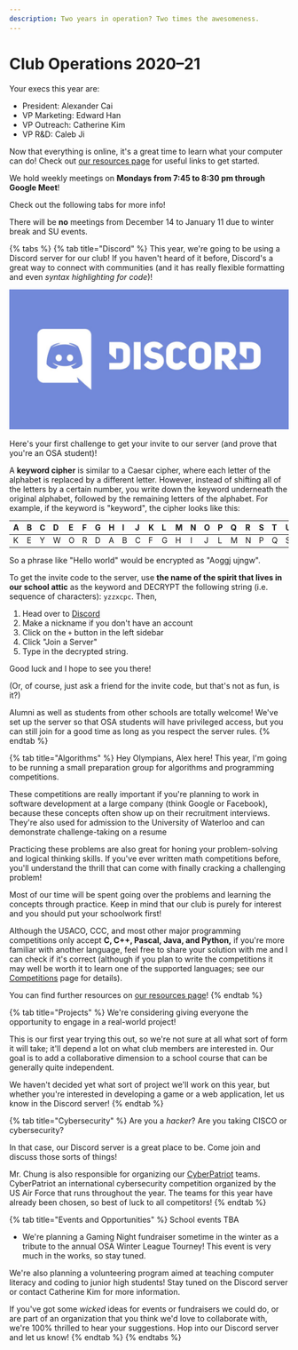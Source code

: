 ```yaml
---
description: Two years in operation? Two times the awesomeness.
---
```


# Club Operations 2020–21

Your execs this year are:

* President: Alexander Cai
* VP Marketing: Edward Han
* VP Outreach: Catherine Kim
* VP R&D: Caleb Ji

Now that everything is online, it's a great time to learn what your computer can do! Check out [our resources page](resources/resources.md) for useful links to get started.

We hold weekly meetings on **Mondays from 7:45 to 8:30 pm through Google Meet**!

Check out the following tabs for more info!

There will be **no** meetings from December 14 to January 11 due to winter break and SU events.

{% tabs %}
{% tab title="Discord" %}
This year, we're going to be using a Discord server for our club! If you haven't heard of it before, Discord's a great way to connect with communities \(and it has really flexible formatting and even _syntax highlighting for code_\)!

![](.gitbook/assets/discord_logo.jpg)

Here's your first challenge to get your invite to our server \(and prove that you're an OSA student\)!

A **keyword cipher** is similar to a Caesar cipher, where each letter of the alphabet is replaced by a different letter. However, instead of shifting all of the letters by a certain number, you write down the keyword underneath the original alphabet, followed by the remaining letters of the alphabet. For example, if the keyword is "keyword", the cipher looks like this:

| A | B | C | D | E | F | G | H | I | J | K | L | M | N | O | P | Q | R | S | T | U | V | W | X | Y | Z |
| :--- | :--- | :--- | :--- | :--- | :--- | :--- | :--- | :--- | :--- | :--- | :--- | :--- | :--- | :--- | :--- | :--- | :--- | :--- | :--- | :--- | :--- | :--- | :--- | :--- | :--- |
| K | E | Y | W | O | R | D | A | B | C | F | G | H | I | J | L | M | N | P | Q | S | T | U | V | X | Z |

So a phrase like "Hello world" would be encrypted as "Aoggj ujngw".

To get the invite code to the server, use **the name of the spirit that lives in our school attic** as the keyword and DECRYPT the following string \(i.e. sequence of characters\): `yzzxcpc`. Then,

1. Head over to [Discord](https://discord.com/)
2. Make a nickname if you don't have an account
3. Click on the `+` button in the left sidebar
4. Click "Join a Server"
5. Type in the decrypted string.

Good luck and I hope to see you there!

\(Or, of course, just ask a friend for the invite code, but that's not as fun, is it?\)

Alumni as well as students from other schools are totally welcome! We've set up the server so that OSA students will have privileged access, but you can still join for a good time as long as you respect the server rules.
{% endtab %}

{% tab title="Algorithms" %}
Hey Olympians, Alex here! This year, I'm going to be running a small preparation group for algorithms and programming competitions.

These competitions are really important if you're planning to work in software development at a large company \(think Google or Facebook\), because these concepts often show up on their recruitment interviews. They're also used for admission to the University of Waterloo and can demonstrate challenge-taking on a resume

Practicing these problems are also great for honing your problem-solving and logical thinking skills. If you've ever written math competitions before, you'll understand the thrill that can come with finally cracking a challenging problem!

Most of our time will be spent going over the problems and learning the concepts through practice. Keep in mind that our club is purely for interest and you should put your schoolwork first!

Although the USACO, CCC, and most other major programming competitions only accept **C, C++, Pascal, Java, and Python,** if you're more familiar with another language, feel free to share your solution with me and I can check if it's correct \(although if you plan to write the competitions it may well be worth it to learn one of the supported languages; see our [Competitions](resources/competitions.md) page for details\).

You can find further resources on [our resources page](resources/resources.md#competitive-programming)!
{% endtab %}

{% tab title="Projects" %}
We're considering giving everyone the opportunity to engage in a real-world project!

This is our first year trying this out, so we're not sure at all what sort of form it will take; it'll depend a lot on what club members are interested in. Our goal is to add a collaborative dimension to a school course that can be generally quite independent.

We haven't decided yet what sort of project we'll work on this year, but whether you're interested in developing a game or a web application, let us know in the Discord server!
{% endtab %}

{% tab title="Cybersecurity" %}
Are you a _hacker_? Are you taking CISCO or cybersecurity?

In that case, our Discord server is a great place to be. Come join and discuss those sorts of things!

Mr. Chung is also responsible for organizing our [CyberPatriot](https://www.uscyberpatriot.org/) teams. CyberPatriot an international cybersecurity competition organized by the US Air Force that runs throughout the year. The teams for this year have already been chosen, so best of luck to all competitors!
{% endtab %}

{% tab title="Events and Opportunities" %}
School events TBA

* We're planning a Gaming Night fundraiser sometime in the winter as a tribute to the annual OSA Winter League Tourney! This event is very much in the works, so stay tuned.

We're also planning a volunteering program aimed at teaching computer literacy and coding to junior high students! Stay tuned on the Discord server or contact Catherine Kim for more information.

If you've got some _wicked_ ideas for events or fundraisers we could do, or are part of an organization that you think we'd love to collaborate with, we're 100% thrilled to hear your suggestions. Hop into our Discord server and let us know!
{% endtab %}
{% endtabs %}

